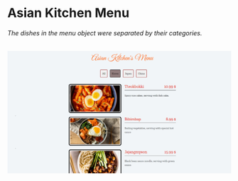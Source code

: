 # Asian Kitchen Menu

###### The dishes in the menu object were separated by their categories.

![menu](menu.png)
